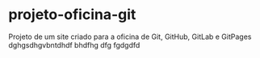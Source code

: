 # projeto-oficina-git
 Projeto de um site criado para a oficina de Git, GitHub, GitLab e GitPages
dghgsdhgvbntdhdf bhdfhg dfg fgdgdfd
